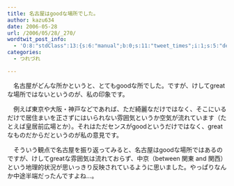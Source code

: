 ```yaml
---
title: 名古屋はgoodな場所でした。
author: kazu634
date: 2006-05-28
url: /2006/05/28/_270/
wordtwit_post_info:
  - 'O:8:"stdClass":13:{s:6:"manual";b:0;s:11:"tweet_times";i:1;s:5:"delay";i:0;s:7:"enabled";i:1;s:10:"separation";s:2:"60";s:7:"version";s:3:"3.7";s:14:"tweet_template";b:0;s:6:"status";i:2;s:6:"result";a:0:{}s:13:"tweet_counter";i:2;s:13:"tweet_log_ids";a:1:{i:0;i:2381;}s:9:"hash_tags";a:0:{}s:8:"accounts";a:1:{i:0;s:7:"kazu634";}}'
categories:
  - つれづれ

---
```

<div class="section">
<p>
    　名古屋がどんな所かというと、とてもgoodな所でした。ですが、けしてgreatな場所ではないというのが、私の印象です。
</p></p> 
  
<p>
    　例えば東京や大阪・神戸などであれば、ただ綺麗なだけではなく、そこにいるだけで居住まいを正さずにはいられない雰囲気というか空気が流れています（たとえば皇居前広場とか）。それはただセンスがgoodというだけではなく、greatなものだからだというのが私の意見です。
</p></p> 
  
<p>
    　そういう観点で名古屋を振り返ってみると、名古屋はgoodな場所ではあるのですが、けしてgreatな雰囲気は流れておらず、中京（between 関東 and 関西）という地理的状況が思いっきり反映されているように思いました。やっぱりなんか中途半端だったんですよね…。
</p>
</div>